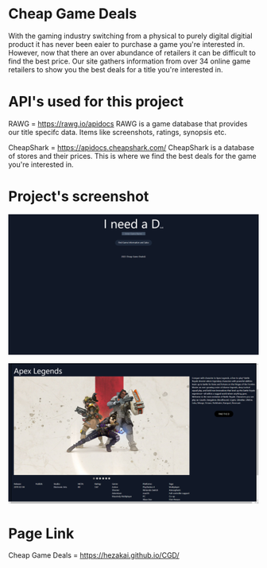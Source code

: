 # Cheap Game Deals

With the gaming industry switching from a physical to purely digital digitial product it has never been eaier to purchase a game you're interested in.  However, now that there an over abundance of retailers it can be difficult to find the best price.  Our site gathers information from over 34 online game retailers to show you the best deals for a title you're interested in.  

# API's used for this project

RAWG = https://rawg.io/apidocs
RAWG is a game database that provides our title specifc data.  Items like screenshots, ratings, synopsis etc. 

CheapShark = https://apidocs.cheapshark.com/
CheapShark is a database of stores and their prices.  This is where we find the best deals for the game you're interested in.

# Project's screenshot

![Landing Page.](./assets/imgs/landing_page.png)

![Search Results.](./assets/imgs/search_results.png)



# Page Link
Cheap Game Deals = https://hezakai.github.io/CGD/
